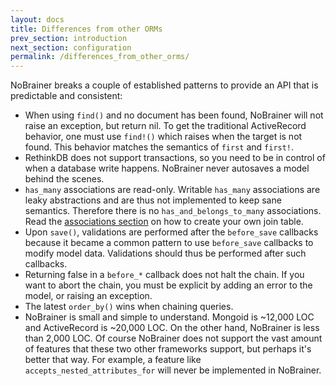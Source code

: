```yaml
---
layout: docs
title: Differences from other ORMs
prev_section: introduction
next_section: configuration
permalink: /differences_from_other_orms/
---
```


NoBrainer breaks a couple of established patterns to provide an API that is
predictable and consistent:

* When using `find()` and no document has been found, NoBrainer will not raise
  an exception, but return nil. To get the traditional ActiveRecord behavior, one must
  use `find!()` which raises when the target is not found.
  This behavior matches the semantics of `first` and `first!`.
* RethinkDB does not support transactions, so you need to be in control of when
  a database write happens. NoBrainer never autosaves a model behind the scenes.
* `has_many` associations are read-only. Writable `has_many` associations are
  leaky abstractions and are thus not implemented to keep sane semantics.
  Therefore there is no `has_and_belongs_to_many` associations. Read the
  [associations section](/docs/associations) on how to create your own join table.
* Upon `save()`, validations are performed after the `before_save` callbacks
  because it became a common pattern to use `before_save` callbacks to modify
  model data. Validations should thus be performed after such callbacks.
* Returning false in a `before_*` callback does not halt the chain. If you want
  to abort the chain, you must be explicit by adding an error to the model,
  or raising an exception.
* The latest `order_by()` wins when chaining queries.
* NoBrainer is small and simple to understand. Mongoid is ~12,000 LOC and
  ActiveRecord is ~20,000 LOC. On the other hand, NoBrainer is less than 2,000 LOC.
  Of course NoBrainer does not support the vast amount of features that these
  two other frameworks support, but perhaps it's better that way. For example,
  a feature like `accepts_nested_attributes_for` will never be implemented in
  NoBrainer.

